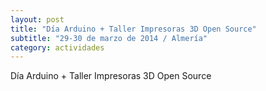 ```yaml
---
layout: post
title: "Día Arduino + Taller Impresoras 3D Open Source"
subtitle: "29-30 de marzo de 2014 / Almería"
category: actividades
---
```

Día Arduino + Taller Impresoras 3D Open Source